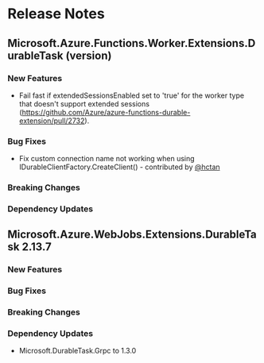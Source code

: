 # Release Notes

## Microsoft.Azure.Functions.Worker.Extensions.DurableTask (version)

### New Features

- Fail fast if extendedSessionsEnabled set to 'true' for the worker type that doesn't support extended sessions (https://github.com/Azure/azure-functions-durable-extension/pull/2732).

### Bug Fixes

- Fix custom connection name not working when using IDurableClientFactory.CreateClient() - contributed by [@hctan](https://github.com/hctan)

### Breaking Changes

### Dependency Updates

## Microsoft.Azure.WebJobs.Extensions.DurableTask 2.13.7

### New Features

### Bug Fixes

### Breaking Changes

### Dependency Updates

- Microsoft.DurableTask.Grpc to 1.3.0
